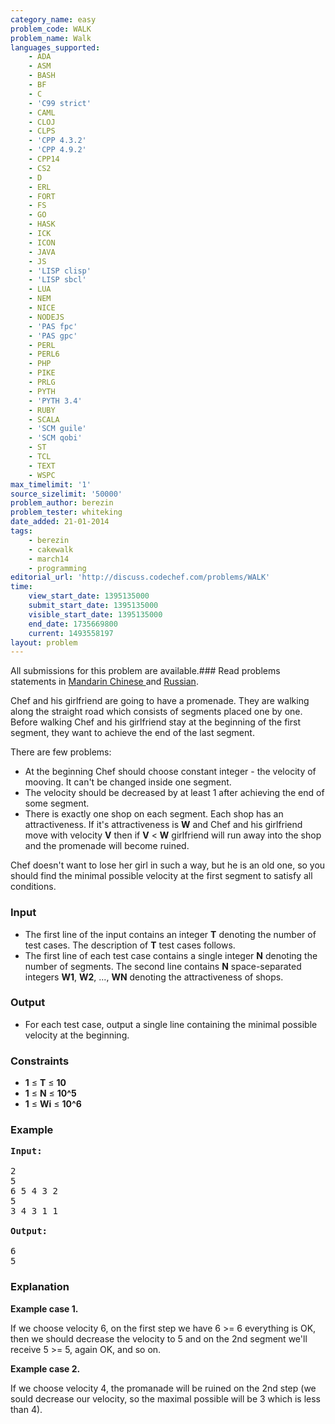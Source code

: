 ```yaml
---
category_name: easy
problem_code: WALK
problem_name: Walk
languages_supported:
    - ADA
    - ASM
    - BASH
    - BF
    - C
    - 'C99 strict'
    - CAML
    - CLOJ
    - CLPS
    - 'CPP 4.3.2'
    - 'CPP 4.9.2'
    - CPP14
    - CS2
    - D
    - ERL
    - FORT
    - FS
    - GO
    - HASK
    - ICK
    - ICON
    - JAVA
    - JS
    - 'LISP clisp'
    - 'LISP sbcl'
    - LUA
    - NEM
    - NICE
    - NODEJS
    - 'PAS fpc'
    - 'PAS gpc'
    - PERL
    - PERL6
    - PHP
    - PIKE
    - PRLG
    - PYTH
    - 'PYTH 3.4'
    - RUBY
    - SCALA
    - 'SCM guile'
    - 'SCM qobi'
    - ST
    - TCL
    - TEXT
    - WSPC
max_timelimit: '1'
source_sizelimit: '50000'
problem_author: berezin
problem_tester: whiteking
date_added: 21-01-2014
tags:
    - berezin
    - cakewalk
    - march14
    - programming
editorial_url: 'http://discuss.codechef.com/problems/WALK'
time:
    view_start_date: 1395135000
    submit_start_date: 1395135000
    visible_start_date: 1395135000
    end_date: 1735669800
    current: 1493558197
layout: problem
---
```

All submissions for this problem are available.###  Read problems statements in [Mandarin Chinese ](http://www.codechef.com/download/translated/MARCH14/mandarin/WALK.pdf) and [Russian](http://www.codechef.com/download/translated/MARCH14/russian/WALK.pdf).

Chef and his girlfriend are going to have a promenade. They are walking along the straight road which consists of segments placed one by one. Before walking Chef and his girlfriend stay at the beginning of the first segment, they want to achieve the end of the last segment.

There are few problems:

- At the beginning Chef should choose constant integer - the velocity of mooving. It can't be changed inside one segment.
- The velocity should be decreased by at least 1 after achieving the end of some segment.
- There is exactly one shop on each segment. Each shop has an attractiveness. If it's attractiveness is **W** and Chef and his girlfriend move with velocity **V** then if **V** < **W** girlfriend will run away into the shop and the promenade will become ruined.

 Chef doesn't want to lose her girl in such a way, but he is an old one, so you should find the minimal possible velocity at the first segment to satisfy all conditions.

### Input

- The first line of the input contains an integer **T** denoting the number of test cases. The description of **T** test cases follows.
- The first line of each test case contains a single integer **N** denoting the number of segments. The second line contains **N** space-separated integers **W1**, **W2**, ..., **WN** denoting the attractiveness of shops.

### Output

- For each test case, output a single line containing the minimal possible velocity at the beginning.

### Constraints

- **1** ≤ **T** ≤ **10**
- **1** ≤ **N** ≤ **10^5**
- **1** ≤ **Wi** ≤ **10^6**

### Example

<pre><b>Input:</b>

2
5
6 5 4 3 2
5
3 4 3 1 1

<b>Output:</b>

6
5
</pre>
### Explanation

**Example case 1.**

 If we choose velocity 6, on the first step we have 6 >= 6 everything is OK, then we should decrease the velocity to 5 and on the 2nd segment we'll receive 5 >= 5, again OK, and so on.

**Example case 2.**

 If we choose velocity 4, the promanade will be ruined on the 2nd step (we sould decrease our velocity, so the maximal possible will be 3 which is less than 4).
